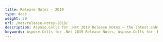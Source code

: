 ```yaml
---
title: Release Notes - 2019
type: docs
weight: 20
url: /net/release-notes-2019/
description: Aspose.Cells for .Net 2019 Release Notes – the latest enhancements, new features, and fixes.
keywords: Aspose.Cells for .Net 2019 Release Notes, Aspose.Cells for .Net 2019 updates and fixes
---
```



